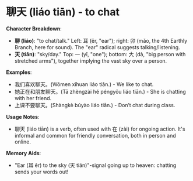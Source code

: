 # **聊天 (liáo tiān) - to chat**

**Character Breakdown**:  
- **聊 (liáo)**: "to chat/talk." Left: 耳 (ěr, "ear"); right: 卯 (mǎo, the 4th Earthly Branch, here for sound). The "ear" radical suggests talking/listening.  
- **天 (tiān)**: "sky/day." Top: 一 (yī, "one"); bottom: 大 (dà, "big person with stretched arms"), together implying the vast sky over a person.

**Examples**:  
- 我们喜欢聊天。(Wǒmen xǐhuan liáo tiān.) - We like to chat.  
- 她正在和朋友聊天。(Tā zhèngzài hé péngyǒu liáo tiān.) - She is chatting with her friend.  
- 上课不要聊天。(Shàngkè búyào liáo tiān.) - Don’t chat during class.

**Usage Notes**:  
- 聊天 (liáo tiān) is a verb, often used with 在 (zài) for ongoing action. It's informal and common for friendly conversation, both in person and online.

**Memory Aids**:  
- "Ear (耳 ěr) to the sky (天 tiān)"-signal going up to heaven: chatting sends your words out!
